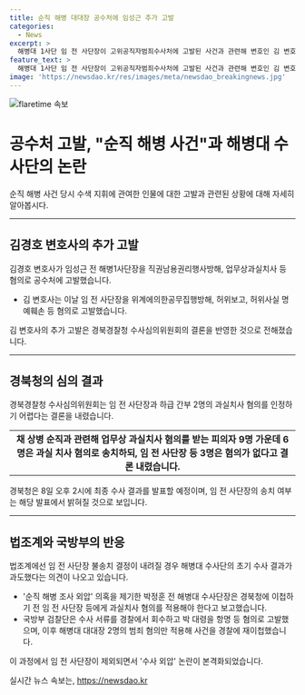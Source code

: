 ```yaml
---
title: 순직 해병 대대장 공수처에 임성근 추가 고발
categories:
  - News
excerpt: >
  해병대 1사단 임 전 사단장이 고위공직자범죄수사처에 고발된 사건과 관련해 변호인 김 변호사가 추가 고발을 진행했다. 경북경찰청 수사심의위원회는 임 전 사단장과 하급 간부 2명의 과실치사 혐의를 인정하기 어렵다는 결론을 내리고, 대학교수 등 11명으로 구성된 심의위원회는 결정을 내릴 예정이다. 해당 결정은 경북청이 최종 수사 결과를 발표할 때 밝혀질 전망이며, 국방부 검찰단은 박 대령을 항명 등 혐의로 고발한 바 있다.
feature_text: >
  해병대 1사단 임 전 사단장이 고위공직자범죄수사처에 고발된 사건과 관련해 변호인 김 변호사가 추가 고발을 진행했다. 경북경찰청 수사심의위원회는 임 전 사단장과 하급 간부 2명의 과실치사 혐의를 인정하기 어렵다는 결론을 내리고, 대학교수 등 11명으로 구성된 심의위원회는 결정을 내릴 예정이다. 해당 결정은 경북청이 최종 수사 결과를 발표할 때 밝혀질 전망이며, 국방부 검찰단은 박 대령을 항명 등 혐의로 고발한 바 있다.
image: 'https://newsdao.kr/res/images/meta/newsdao_breakingnews.jpg'
---
```


<p><img src="https://newsdao.kr/res/images/meta/newsdao_breakingnews.jpg" alt="flaretime 속보" /></p>

<h1>공수처 고발, "순직 해병 사건"과 해병대 수사단의 논란</h1>

<p data-ke-size="size16">순직 해병 사건 당시 수색 지휘에 관여한 인물에 대한 고발과 관련된 상황에 대해 자세히 알아봅시다.</p>

<hr>

<h2 data-ke-size="size26">김경호 변호사의 추가 고발</h2>

<p data-ke-size="size16">김경호 변호사가 임성근 전 해병1사단장을 직권남용권리행사방해, 업무상과실치사 등 혐의로 공수처에 고발했습니다.</p>

<ul>
    <li>김 변호사는 이날 임 전 사단장을 위계에의한공무집행방해, 허위보고, 허위사실 명예훼손 등 혐의로 고발했습니다.</li>
</ul>

<p data-ke-size="size16">김 변호사의 추가 고발은 경북경찰청 수사심의위원회의 결론을 반영한 것으로 전해졌습니다.</p>

<hr>

<h2 data-ke-size="size26">경북청의 심의 결과</h2>

<p data-ke-size="size16">경북경찰청 수사심의위원회는 임 전 사단장과 하급 간부 2명의 과실치사 혐의를 인정하기 어렵다는 결론을 내렸습니다.</p>

<table>
    <tr>
        <td style="text-align: center; height: 17px;"><b>채 상병 순직과 관련해 업무상 과실치사 혐의를 받는 피의자 9명 가운데 6명은 과실 치사 혐의로 송치하되, 임 전 사단장 등 3명은 혐의가 없다고 결론 내렸습니다.</b></td>
    </tr>
</table>

<p data-ke-size="size16">경북청은 8일 오후 2시에 최종 수사 결과를 발표할 예정이며, 임 전 사단장의 송치 여부는 해당 발표에서 밝혀질 것으로 보입니다.</p>

<hr>

<h2 data-ke-size="size26">법조계와 국방부의 반응</h2>

<p data-ke-size="size16">법조계에선 임 전 사단장 불송치 결정이 내려질 경우 해병대 수사단의 초기 수사 결과가 과도했다는 의견이 나오고 있습니다.</p>

<ul>
    <li>'순직 해병 조사 외압' 의혹을 제기한 박정훈 전 해병대 수사단장은 경북청에 이첩하기 전 임 전 사단장 등에게 과실치사 혐의를 적용해야 한다고 보고했습니다.</li>
    <li>국방부 검찰단은 수사 서류를 경찰에서 회수하고 박 대령을 항명 등 혐의로 고발했으며, 이후 해병대 대대장 2명의 범죄 혐의만 적용해 사건을 경찰에 재이첩했습니다.</li>
</ul>

<p data-ke-size="size16">이 과정에서 임 전 사단장이 제외되면서 '수사 외압' 논란이 본격화되었습니다.</p>
실시간 뉴스 속보는, <a href="https://newsdao.kr" rel="dofollow">https://newsdao.kr</a>


